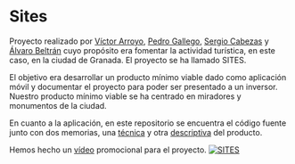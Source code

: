 # Sites

Proyecto realizado por [Víctor Arroyo], [Pedro Gallego], [Sergio Cabezas] y [Álvaro Beltrán] cuyo propósito era fomentar la actividad turística, en este caso, en la ciudad de Granada. 
El proyecto se ha llamado SITES.

El objetivo era desarrollar un producto mínimo viable dado como aplicación móvil y documentar el proyecto para poder ser presentado a un inversor. Nuestro producto mínimo 
viable se ha centrado en miradores y monumentos de la ciudad.

En cuanto a la aplicación, en este repositorio se encuentra el código fuente junto con dos memorias, una [técnica] y otra [descriptiva] del producto.

Hemos hecho un [vídeo] promocional para el proyecto.
[![SITES](https://user-images.githubusercontent.com/55806921/138134801-1a216cf8-fd6f-41cf-a70a-0dd31176dc5f.PNG)](https://www.youtube.com/watch?v=cSc145gMjO4&ab_channel=PedroGallego "SITES")


[vídeo]: https://www.youtube.com/watch?v=cSc145gMjO4&ab_channel=PedroGallego
[técnica]: https://github.com/drumalv/Sites/blob/master/MemoriaTecnicaNPI.pdf
[descriptiva]: https://github.com/drumalv/Sites/blob/master/MemoriaDescriptivaNPI.pdf

[Víctor Arroyo]: https://github.com/victory06
[Sergio Cabezas]: https://github.com/sergiocgdl
[Pedro Gallego]: https://github.com/pedrogallegolpz
[Álvaro Beltrán]: https://github.com/drumalv

